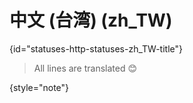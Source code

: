 # 中文 (台湾) (zh_TW)
{id="statuses-http-statuses-zh_TW-title"}

> All lines are translated 😊
>
{style="note"}
